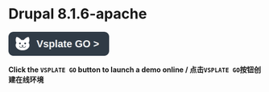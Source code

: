 # Drupal 8.1.6-apache

<a href="https://www.vsplate.com/?docker-compose=https://github.com/vsplate/dcenvs/drupal/8.1.6-apache"><img alt="VSPLATE GO" src="https://raw.githubusercontent.com/vsplate/images/master/vsgo_btn.png" width="200px"></a>

**Click the `VSPLATE GO` button to launch a demo online / 点击`VSPLATE GO`按钮创建在线环境**